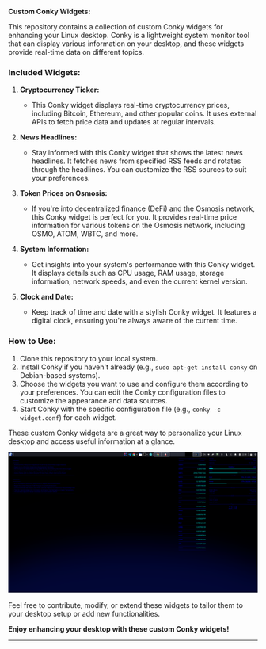 **Custom Conky Widgets:**

This repository contains a collection of custom Conky widgets for enhancing your Linux desktop. Conky is a lightweight system monitor tool that can display various information on your desktop, and these widgets provide real-time data on different topics.

### Included Widgets:

1. **Cryptocurrency Ticker:**
    - This Conky widget displays real-time cryptocurrency prices, including Bitcoin, Ethereum, and other popular coins. It uses external APIs to fetch price data and updates at regular intervals.

2. **News Headlines:**
    - Stay informed with this Conky widget that shows the latest news headlines. It fetches news from specified RSS feeds and rotates through the headlines. You can customize the RSS sources to suit your preferences.

3. **Token Prices on Osmosis:**
    - If you're into decentralized finance (DeFi) and the Osmosis network, this Conky widget is perfect for you. It provides real-time price information for various tokens on the Osmosis network, including OSMO, ATOM, WBTC, and more.

4. **System Information:**
    - Get insights into your system's performance with this Conky widget. It displays details such as CPU usage, RAM usage, storage information, network speeds, and even the current kernel version.

5. **Clock and Date:**
    - Keep track of time and date with a stylish Conky widget. It features a digital clock, ensuring you're always aware of the current time.

### How to Use:

1. Clone this repository to your local system.
2. Install Conky if you haven't already (e.g., `sudo apt-get install conky` on Debian-based systems).
3. Choose the widgets you want to use and configure them according to your preferences. You can edit the Conky configuration files to customize the appearance and data sources.
4. Start Conky with the specific configuration file (e.g., `conky -c widget.conf`) for each widget.

These custom Conky widgets are a great way to personalize your Linux desktop and access useful information at a glance.

![conky-crypto.png](source%2Fconky-crypto.png)

Feel free to contribute, modify, or extend these widgets to tailor them to your desktop setup or add new functionalities.

**Enjoy enhancing your desktop with these custom Conky widgets!**

---
